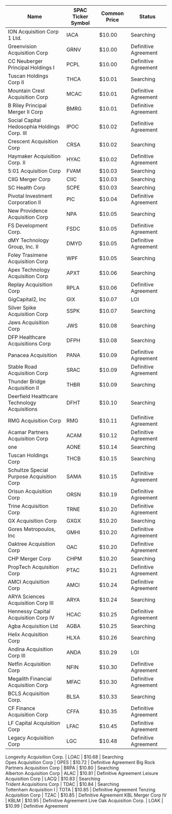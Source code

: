 Name                                         | SPAC Ticker Symbol | Common Price  | Status              
-------------------------------------------- | ------------------ | ------------- | --------------------
ION Acquisition Corp 1 Ltd.                  | IACA               | $10.00        | Searching           
Greenvision Acquisition Corp                 | GRNV               | $10.00        | Definitive Agreement
CC Neuberger Principal Holdings I            | PCPL               | $10.00        | Definitive Agreement
Tuscan Holdings Corp II                      | THCA               | $10.01        | Searching           
Mountain Crest Acquisition Corp              | MCAC               | $10.01        | Definitive Agreement
B Riley Principal Merger II Corp             | BMRG               | $10.01        | Definitive Agreement
Social Capital Hedosophia Holdings Corp. III | IPOC               | $10.02        | Definitive Agreement
Crescent Acquisition Corp                    | CRSA               | $10.02        | Searching           
Haymaker Acquisition Corp. II                | HYAC               | $10.02        | Definitive Agreement
5:01 Acquisition Corp                        | FVAM               | $10.03        | Searching           
CIIG Merger Corp                             | CIIC               | $10.03        | Searching           
SC Health Corp                               | SCPE               | $10.03        | Searching           
Pivotal Investment Corporation II            | PIC                | $10.04        | Definitive Agreement
New Providence Acquisition Corp              | NPA                | $10.05        | Searching           
FS Development Corp.                         | FSDC               | $10.05        | Definitive Agreement
dMY Technology Group, Inc. II                | DMYD               | $10.05        | Definitive Agreement
Foley Trasimene Acquisition Corp             | WPF                | $10.05        | Searching           
Apex Technology Acquisition Corp             | APXT               | $10.06        | Searching           
Replay Acquisition Corp                      | RPLA               | $10.06        | Definitive Agreement
GigCapital2, Inc                             | GIX                | $10.07        | LOI                 
Silver Spike Acquisition Corp                | SSPK               | $10.07        | Searching           
Jaws Acquisition Corp                        | JWS                | $10.08        | Searching           
DFP Healthcare Acquisitions Corp             | DFPH               | $10.08        | Searching           
Panacea Acquisition                          | PANA               | $10.09        | Definitive Agreement
Stable Road Acquisition Corp                 | SRAC               | $10.09        | Definitive Agreement
Thunder Bridge Acquisition II                | THBR               | $10.09        | Searching           
Deerfield Healthcare Technology Acquisitions | DFHT               | $10.10        | Searching           
RMG Acquisition Corp                         | RMG                | $10.11        | Definitive Agreement
Acamar Partners Acquisition Corp             | ACAM               | $10.12        | Definitive Agreement
one                                          | AONE               | $10.14        | Searching           
Tuscan Holdings Corp                         | THCB               | $10.15        | Searching           
Schultze Special Purpose Acquisition Corp    | SAMA               | $10.15        | Definitive Agreement
Orisun Acquisition Corp                      | ORSN               | $10.19        | Definitive Agreement
Trine Acquisition Corp                       | TRNE               | $10.20        | Definitive Agreement
GX Acquisition Corp                          | GXGX               | $10.20        | Searching           
Gores Metropoulos, Inc                       | GMHI               | $10.20        | Definitive Agreement
Oaktree Acquisition Corp                     | OAC                | $10.20        | Definitive Agreement
CHP Merger Corp                              | CHPM               | $10.20        | Searching           
PropTech Acquisition Corp                    | PTAC               | $10.21        | Definitive Agreement
AMCI Acquisition Corp                        | AMCI               | $10.24        | Definitive Agreement
ARYA Sciences Acquisition Corp III           | ARYA               | $10.24        | Searching           
Hennessy Capital Acquisition Corp IV         | HCAC               | $10.25        | Definitive Agreement
Agba Acquisition Ltd                         | AGBA               | $10.25        | Searching           
Helix Acquisition Corp                       | HLXA               | $10.26        | Searching           
Andina Acquisition Corp III                  | ANDA               | $10.29        | LOI                 
Netfin Acquisition Corp                      | NFIN               | $10.30        | Definitive Agreement
Megalith Financial Acquisition Corp          | MFAC               | $10.30        | Definitive Agreement
BCLS Acquisition Corp.                       | BLSA               | $10.33        | Searching           
CF Finance Acquisition Corp                  | CFFA               | $10.35        | Definitive Agreement
LF Capital Acquisition Corp                  | LFAC               | $10.45        | Definitive Agreement
Legacy Acquisition Corp                      | LGC                | $10.48        | Definitive Agreement
Longevity Acquisition Corp.
                 | LOAC               | $10.68        | Searching           
Opes Acquisition Corp                        | OPES               | $10.72        | Definitive Agreement
Big Rock Partners Acquisition Corp           | BRPA               | $10.80        | Searching           
Alberton Acquisition Corp                    | ALAC               | $10.81        | Definitive Agreement
Leisure Acquisition Corp                     | LACQ               | $10.83        | Searching           
Trident Acquisitions Corp                    | TDAC               | $10.84        | Searching           
Tottenham Acquisition I                      | TOTA               | $10.85        | Definitive Agreement
Tenzing Acquisition Corp                     | TZAC               | $10.85        | Definitive Agreement
KBL Merger Corp IV                           | KBLM               | $10.95        | Definitive Agreement
Live Oak Acquisition Corp.                   | LOAK               | $10.99        | Definitive Agreement
